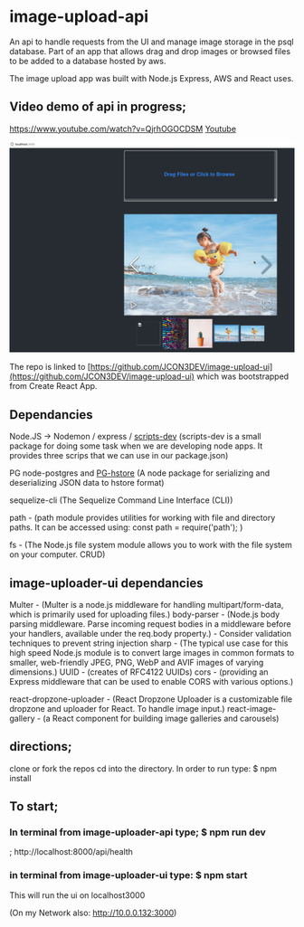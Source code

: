 # image-upload-api
An api to handle requests from the UI and manage image storage in the psql database.
Part of an app that allows drag and drop images or browsed files to be added to a database hosted by aws.

The image upload app was built with Node.js Express, AWS and React uses.

## Video demo of api in progress;

https://www.youtube.com/watch?v=QjrhOGOCDSM
[Youtube](https://www.youtube.com/watch?v=QjrhOGOCDSM)

![image-uplod-api screenshot](/resources/image-uploade-ui-active.png)

The repo is linked to  [https://github.com/JCON3DEV/image-upload-ui](https://github.com/JCON3DEV/image-upload-ui) which was bootstrapped from Create React App.

## Dependancies

Node.JS -> Nodemon / express / [scripts-dev](https://www.npmjs.com/package/scripts-dev)
(scripts-dev is a small package for doing some task when we are developing node apps. It provides three scrips that we can use in our package.json)

PG node-postgres
and 
[PG-hstore](https://www.npmjs.com/package/pg-hstore)
(A node package for serializing and deserializing JSON data to hstore format)

sequelize-cli (The Sequelize Command Line Interface (CLI))

path - (path module provides utilities for working with file and directory paths. It can be accessed using:
	const path = require('path'); )

fs - (The Node.js file system module allows you to work with the file system on your computer. CRUD)

## image-uploader-ui dependancies
Multer - (Multer is a node.js middleware for handling multipart/form-data, which is primarily used for uploading files.)
body-parser - (Node.js body parsing middleware. Parse incoming request bodies in a middleware before your handlers, available under the req.body property.) - Consider validation techniques to prevent string injection
sharp - (The typical use case for this high speed Node.js module is to convert large images in common formats to smaller, web-friendly JPEG, PNG, WebP and AVIF images of varying dimensions.)
UUID - (creates of RFC4122 UUIDs)
cors - (providing an Express middleware that can be used to enable CORS with various options.)

react-dropzone-uploader - (React Dropzone Uploader is a customizable file dropzone and uploader for React. To handle image input.)
react-image-gallery - (a React component for building image galleries and carousels)

## directions;
clone or fork the repos
cd into the directory.
In order to run type: $ npm install

## To start;
### In terminal from image-uploader-api type; $ npm run dev
; http://localhost:8000/api/health


### in terminal from image-uploader-ui type: $ npm start
This will run the ui on localhost3000


(On my Network also:  http://10.0.0.132:3000)


